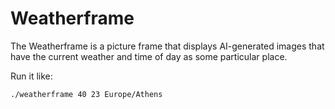 Weatherframe
============

The Weatherframe is a picture frame that displays AI-generated images that have the
current weather and time of day as some particular place.

Run it like:

```
./weatherframe 40 23 Europe/Athens
```
